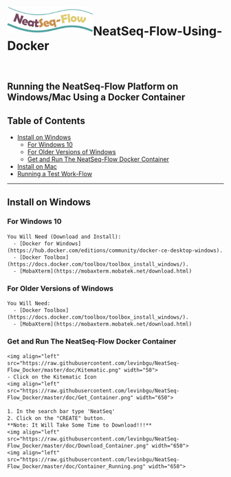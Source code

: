 
<img align="left" src="https://raw.githubusercontent.com/levinbgu/NeatSeq-Flow_Docker/master/logo.png" width="200">

NeatSeq-Flow-Using-Docker
===============================

&nbsp;  


## Running the NeatSeq-Flow Platform on Windows/Mac Using a Docker Container

## Table of Contents    
- [Install on Windows](#install-on-windows)
  - [For Windows 10](#for-windows-10)
  - [For Older Versions of Windows](#for-older-versions-of-windows)
  - [Get and Run The NeatSeq-Flow Docker Container](#get-and-run-the-neatseq-flow-docker-container)
- [Install on Mac](#install-on-mac)
- [Running a Test Work-Flow](#running-a-test-work-flow)

***

## Install on Windows
  ### For Windows 10
    You Will Need (Download and Install):
      - [Docker for Windows](https://hub.docker.com/editions/community/docker-ce-desktop-windows). 
      - [Docker Toolbox](https://docs.docker.com/toolbox/toolbox_install_windows/).
      - [MobaXterm](https://mobaxterm.mobatek.net/download.html)
    
  ### For Older Versions of Windows
    You Will Need:
      - [Docker Toolbox](https://docs.docker.com/toolbox/toolbox_install_windows/).
      - [MobaXterm](https://mobaxterm.mobatek.net/download.html)
      
  ### Get and Run The NeatSeq-Flow Docker Container  
    <img align="left" src="https://raw.githubusercontent.com/levinbgu/NeatSeq-Flow_Docker/master/doc/Kitematic.png" width="50">
    - Click on the Kitematic Icon
    <img align="left" src="https://raw.githubusercontent.com/levinbgu/NeatSeq-Flow_Docker/master/doc/Get_Container.png" width="650">
    
    1. In the search bar type 'NeatSeq'
    2. Click on the "CREATE" button.
    **Note: It Will Take Some Time to Download!!!** 
    <img align="left" src="https://raw.githubusercontent.com/levinbgu/NeatSeq-Flow_Docker/master/doc/Download_Container.png" width="650">
    <img align="left" src="https://raw.githubusercontent.com/levinbgu/NeatSeq-Flow_Docker/master/doc/Container_Running.png" width="650">
  
  
  